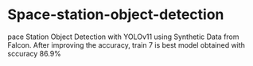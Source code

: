 # Space-station-object-detection
pace Station Object Detection with YOLOv11 using Synthetic Data from Falcon. After improving the accuracy, train 7 is best model obtained with sccuracy 86.9%
